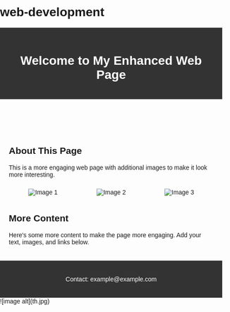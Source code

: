 # web-development
<!DOCTYPE html>
<html lang="en">
<head>
    <meta charset="UTF-8">
    <meta name="viewport" content="width=device-width, initial-scale=1.0">
    <title>My Enhanced Web Page</title>
    <style>
        body {
            font-family: Arial, sans-serif;
            margin: 0;
            padding: 0;
        }
        header, footer {
            background-color: #333;
            color: white;
            padding: 20px;
            text-align: center;
        }
        main {
            padding: 20px;
        }
        img {
            max-width: 100%;
            height: auto;
        }
        .gallery {
            display: flex;
            justify-content: space-around;
            flex-wrap: wrap;
        }
        .gallery img {
            margin: 10px;
        }
    </style>
</head>
<body>
    <header>
        <h1>Welcome to My Enhanced Web Page</h1>
    </header>
    <main>
        <h2>About This Page</h2>
        <p>This is a more engaging web page with additional images to make it look more interesting.</p>
        <div class="gallery">
            <img src="https://via.placeholder.com/300" alt="Image 1">
            <img src="https://via.placeholder.com/300" alt="Image 2">
            <img src="https://via.placeholder.com/300" alt="Image 3">
        </div>
        <h2>More Content</h2>
        <p>Here's some more content to make the page more engaging. Add your text, images, and links below.</p>
    </main>
    <footer>
        <p>Contact: example@example.com</p>
    </footer>
</body>
</html>
![image alt](th.jpg)
